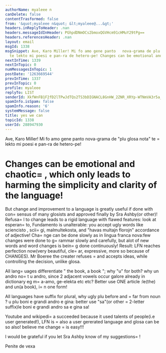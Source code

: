 ```yaml
---
authorName: myaleee n
canDelete: false
contentTrasformed: false
from: '&quot;myaleee n&quot; &lt;myaleee@...&gt;'
headers.inReplyToHeader: .nan
headers.messageIdInHeader: PGhpdDNmOCs2bmoxQGVHcm91cHMuY29tPg==
headers.referencesHeader: .nan
layout: email
msgId: 1338
msgSnippet: Ave, Karo Miller! Mi fo amo gene panto   nova-grama de plu glosa nota
  te lekto mi poesi e pan-ra de hetero-pe! Changes can be emotional and chaotic, which
nextInTime: 1339
nextInTopic: 0
numMessagesInTopic: 1
postDate: '1263669544'
prevInTime: 1337
prevInTopic: 0
profile: myaleee
replyTo: LIST
senderId: XkfWnFB1F2fD2lTPwJdTQs2TS3bDIGNACL8GnHW_2ZNR_XRYp-WTNmVA3r5a_cF2xC6E32bVNGtSIC7sJqAnMXT52M3xQg
spamInfo.isSpam: false
spamInfo.reason: '6'
systemMessage: false
title: yes we can
topicId: 1338
userId: 288947930
---
```


Ave, Karo Miller!
Mi fo amo gene panto   nova-grama de "plu glosa nota" te =
lekto mi poesi e pan-ra de hetero-pe!

Changes can be emotional and chaotic=
, which only leads to harming the simplicity  and clarity of the language!
=
But change and improvement to a language is greatly useful if done with con=
sensus of many glosists and approved finally by Sra Ashby(or other)!
Refusa=
l to change leads to a rigid language with flawed features: look at esperan=
to, Fundamento is unalterable: you accept ugly words like sciencisto , scii=
gi, malmultekosta, and "havas multajn florojn" accordance of adjective!
Cha=
nge can be done slowly  as in lingua franca nova:few changes were done to g=
rammar slowly and carefully, but alot of new words and word changes is bein=
g done continuously! Result: LFN reaches perfection now(very beautiful, cle=
ar, expressive, more so because of CHANGES). Mr Boeree the creater refuses =
and accepts ideas, while  controlling the decision, unlike glosa.

All lang=
uages differentiate " the book, a book "; why "u" for both?
why un andro no=
t u andro, since 2  adjacent vowels occur galore already in dictionary eg m=
a-amo, ge-elekta etc etc? Better use ONE article :le(the) and un(a book), i=
n one form!

All languages have suffix for plural, why ugly plu before and =
far from noun ? u plu boni e grandi andro e gina: better use "sa"(or other =
2-letter suffix)le boni e grandi andro sa e gina sa!


Youtube and wikipedi=
a succeeded because it used talents of people(i.e user generated!), LFN is =
also a user gererated language and glosa can be so also! believe me change =
is easy!!!

I would be grateful if you let Sra Ashby know of my suggestions=
!

Penite de vexa



